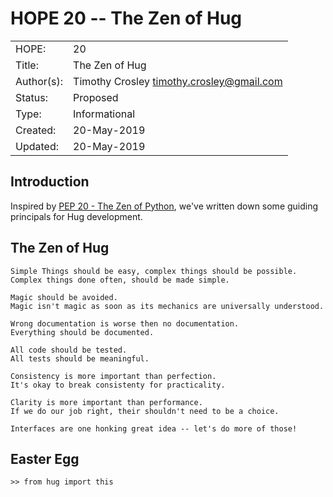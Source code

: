 # HOPE 20 -- The Zen of Hug

|             |                                             |
| ------------| ------------------------------------------- |
| HOPE:       | 20                                          |
| Title:      | The Zen of Hug                              |
| Author(s):  | Timothy Crosley <timothy.crosley@gmail.com> |
| Status:     | Proposed                                    |
| Type:       | Informational                               |
| Created:    | 20-May-2019                                 |
| Updated:    | 20-May-2019                                 |

## Introduction

Inspired by [PEP 20 - The Zen of Python](https://www.python.org/dev/peps/pep-0020/), we've written down some guiding principals for Hug development.

## The Zen of Hug

```
Simple Things should be easy, complex things should be possible.
Complex things done often, should be made simple.

Magic should be avoided.
Magic isn't magic as soon as its mechanics are universally understood.

Wrong documentation is worse then no documentation.
Everything should be documented.

All code should be tested.
All tests should be meaningful.

Consistency is more important than perfection.
It's okay to break consistenty for practicality.

Clarity is more important than performance.
If we do our job right, their shouldn't need to be a choice.

Interfaces are one honking great idea -- let's do more of those!
```

## Easter Egg

```
>> from hug import this
```
